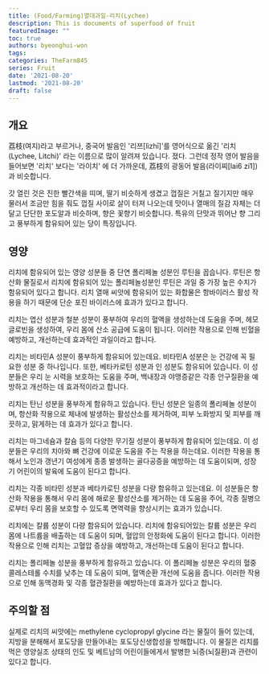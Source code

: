 ```yaml
---
title: (Food/Farming)열대과일-리치(Lychee)
description: This is documents of superfood of fruit
featuredImage: ""
toc: true
authors: byeonghui-won
tags: 
categories: TheFarm845
series: Fruit
date: '2021-08-20'
lastmod: '2021-08-20'
draft: false
---
```


## 개요

荔枝(여지)라고 부르거나, 중국어 발음인 '리쯔[lìzhī]'를 영어식으로 옮긴 '리치(Lychee, Litchi)' 라는 이름으로 많이 알려져 있습니다. 졌다. 그런데 정작 영어 발음을 들어보면 '리치' 보다는 '라이치' 에 더 가까운데, 荔枝의 광동어 발음(라이찌[lai6 zi1])과 비슷합니다. 

갓 열린 것은 진한 빨간색을 띠며, 딸기 비슷하게 생겼고 껍질은 거칠고 질기지만 매우 물러서 조금만 힘을 줘도 껍질 사이로 살이 터져 나오는데 맛이나 열매의 질감 자체는 더 달고 단단한 포도알과 비슷하며, 향은 꽃향기 비슷합니다. 특유의 단맛과 뛰어난 향 그리고 풍부하게 함유되어 있는 당이 특징입니다.

## 영양

리치에 함유되어 있는 영양 성분들 중 단연 폴리페놀 성분인 루틴을 꼽습니다. 루틴은 항산화 물질로서 리치에 함유되어 있는 폴리페놀성분인 루틴은 과일 중 가장 높은 수치가 함유되어 있다고 합니다. 리치 열매 씨앗에 함유되어 있는 화합물은 항바이러스 활성 작용을 하기 때문에 단순 포진 바이러스에 효과가 있다고 합니다.

리치는 엽산 성분과 철분 성분이 풍부하여 우리의 혈액을 생성하는데 도움을 주며, 헤모글로빈을 생성하여, 우리 몸에 산소 공급에 도움이 됩니다. 이러한 작용으로 인해 빈혈을 예방하고, 개선하는데 효과적인 과일이라고 합니다.

리치는 비타민A 성분이 풍부하게 함유되어 있는데요. 비타민A 성분은 눈 건강에 꼭 필요한 성분 중 하나입니다. 또한, 베타카로틴 성분과 인 성분도 함유되어 있습니다. 이 성분들은 우리 눈 시력을 보호하는 도움을 주며, 백내장과 야맹증같은 각종 안구질환을 예방하고 개선하는 데 효과적이라고 합니다.

리치는 탄닌 성분을 풍부하게 함유하고 있습니다. 탄닌 성분은 일종의 폴리페놀 성분이며, 항산화 작용으로 체내에 발생하는 활성산소를 제거하여, 피부 노화방지 및 피부를 깨끗하고, 맑게하는 데 효과가 있다고 합니다.

리치는 마그네슘과 칼슘 등의 다양한 무기질 성분이 풍부하게 함유되어 있는데요. 이 성분들은 우리의 치아와 뼈 건강에 이로운 도움을 주는 작용을 하는데요. 이러한 작용을 통해서 노인과 갱년기 여성에게 종종 발생하는 골다공증을 예방하는 데 도움이되며, 성장기 어린이의 발육에 도움이 된다고 합니다.

리치는 각종 비타민 성분과 베타카로틴 성분을 다량 함유하고 있는데요. 이 성분들은 항산화 작용을 통해서 우리 몸에 해로운 활성산소를 제거하는 데 도움을 주어, 각종 질병으로부터 우리 몸을 보호할 수 있도록 면역력을 향상시키는 효과가 있습니다.

리치에는 칼륨 성분이 다량 함유되어 있습니다. 리치에 함유되어있는 칼륨 성분은 우리 몸에 나트륨을 배출하는 데 도움이 되며, 혈압의 안정화에 도움이 된다고 합니다. 이러한 작용으로 인해 리치는 고혈압 증상을 예방하고, 개선하는데 도움이 된다고 합니다.

리치는 폴리페놀 성분을 풍부하게 함유하고 있습니다. 이 폴리페놀 성분은 우리의 혈중 콜레스테롤 수치를 낮추는 데 도움이 되며, 혈액순환 개선에 도움을 줍니다. 이러한 작용으로 인해 동맥경화 및 각종 혈관질환을 예방하는데 효과가 있다고 합니다.

## 주의할 점

실제로 리치의 씨앗에는 methylene cyclopropyl glycine 라는 물질이 들어 있는데, 지방을 분해해서 포도당을 만들어내는 포도당신생합성을 방해합니다. 이 물질은 리치를 먹은 영양실조 상태의 인도 및 베트남의 어린이들에게서 발병한 뇌증(뇌질환)과 관련이 있다고 합니다.

